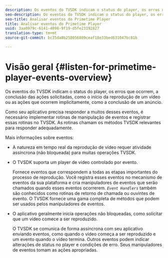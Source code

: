 ```yaml
---
description: Os eventos do TVSDK indicam o status do player, os erros que ocorrem, a conclusão das ações solicitadas, como o início da reprodução de um vídeo ou as ações que ocorrem implicitamente, como a conclusão de um anúncio.
seo-description: Os eventos do TVSDK indicam o status do player, os erros que ocorrem, a conclusão das ações solicitadas, como o início da reprodução de um vídeo ou as ações que ocorrem implicitamente, como a conclusão de um anúncio.
seo-title: Analisar eventos do Primetime Player
title: Analisar eventos do Primetime Player
uuid: 3aa0979c-6141-4098-9f19-d5fe23192827
translation-type: tm+mt
source-git-commit: bc35da8b258056809ceaf18e33bed631047bc81b

---
```



# Visão geral {#listen-for-primetime-player-events-overview}

Os eventos do TVSDK indicam o status do player, os erros que ocorrem, a conclusão das ações solicitadas, como o início da reprodução de um vídeo ou as ações que ocorrem implicitamente, como a conclusão de um anúncio.

Como seu aplicativo precisa responder a muitos desses eventos, é necessário implementar rotinas de manipulação de eventos e registrar essas rotinas no TVSDK. As rotinas chamam os métodos TVSDK relevantes para responder adequadamente.

Mais informações sobre eventos:

* A natureza em tempo real da reprodução de vídeo requer atividade assíncrona (não bloqueada) para muitas operações TVSDK.
* O TVSDK suporta um player de vídeo controlado por evento.

   Fornece eventos que correspondem a todas as etapas importantes do processo de reprodução. Você registra esses eventos no mecanismo de eventos da sua plataforma e cria manipuladores de eventos que serão chamados quando esses eventos ocorrerem. *`Event Handlers`* também são conhecidos como rotinas de retorno de chamada ou ouvintes de evento. O TVSDK fornece uma gama completa de métodos que podem ser usados pelos manipuladores de eventos.
* O aplicativo geralmente inicia operações não bloqueadas, como solicitar que um vídeo comece a ser reproduzido.

   O TVSDK se comunica de forma assíncrona com seu aplicativo enviando eventos, como quando o vídeo começa a ser reproduzido e um evento quando o vídeo termina. Outros eventos podem indicar alterações de status no player e condições de erro. Seus manipuladores de eventos tomam as ações apropriadas.